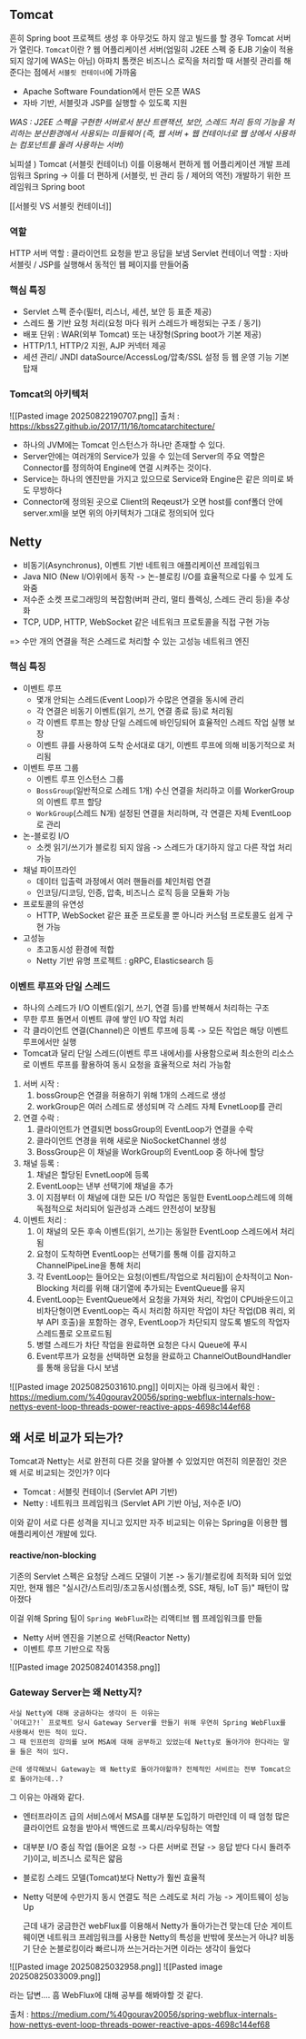 
## Tomcat

흔히 Spring boot 프로젝트 생성 후 아무것도 하지 않고 빌드를 할 경우 Tomcat 서버가 열린다. 
`Tomcat`이란 ?
웹 어플리케이션 서버(엄밀히 J2EE 스펙 중 EJB 기술이 적용되지 않기에 WAS는 아님) 
아파치 톰캣은 비즈니스 로직을 처리할 때 서블릿 관리를 해준다는 점에서 `서블릿 컨테이너`에 가까움

- Apache Software Foundation에서 만든 오픈 WAS
- 자바 기반, 서블릿과 JSP를 실행할 수 있도록 지원

*WAS : J2EE 스펙을 구현한 서버로서 분산 트랜잭션, 보안, 스레드 처리 등의 기능을 처리하는 분산환경에서 사용되는 미들웨어 (즉, 웹 서버 + 웹 컨테이너로 웹 상에서 사용하는 컴포넌트를 올려 사용하는 서버)*

뇌피셜 ) Tomcat (서블릿 컨테이너) 이를 이용해서 편하게 웹 어플리케이션 개발 프레임워크 Spring -> 이를 더 편하게 (서블릿, 빈 관리 등 / 제어의 역전) 개발하기 위한 프레임워크 Spring boot

[[서블릿 VS 서블릿 컨테이너]]
### 역할

HTTP 서버 역할 : 클라이언트 요청을 받고 응답을 보냄
Servlet 컨테이너 역할 : 자바 서블릿 / JSP를 실행해서 동적인 웹 페이지를 만들어줌

### 핵심 특징
- Servlet 스펙 준수(필터, 리스너, 세션, 보안 등 표준 제공)
- 스레드 풀 기반 요청 처리(요청 마다 워커 스레드가 배정되는 구조 / 동기)
- 배포 단위 : WAR(외부 Tomcat) 또는 내장형(Spring boot가 기본 제공)
- HTTP/1.1, HTTP/2 지원, AJP 커넥터 제공
- 세션 관리/ JNDI dataSource/AccessLog/압축/SSL 설정 등 웹 운영 기능 기본 탑재

### Tomcat의 아키텍처 
![[Pasted image 20250822190707.png]]
출처 : https://kbss27.github.io/2017/11/16/tomcatarchitecture/

- 하나의 JVM에는 Tomcat 인스턴스가 하나만 존재할 수 있다. 
- Server안에는 여러개의 Service가 있을 수 있는데 Server의 주요 역할은 Connector를 정의하여 Engine에 연결 시켜주는 것이다.
- Service는 하나의 엔진만을 가지고 있으므로 Service와 Engine은 같은 의미로 봐도 무방하다
- Connector에 정의된 곳으로 Client의 Reqeust가 오면 host를 conf폴더 안에 server.xml을 보면 위의 아키텍처가 그대로 정의되어 있다

## Netty

- 비동기(Asynchronus), 이벤트 기반 네트워크 애플리케이션 프레임워크
- Java NIO (New I/O)위에서 동작 -> 논-블로킹 I/O를 효율적으로 다룰 수 있게 도와줌
- 저수준 소켓 프로그래밍의 복잡함(버퍼 관리, 멀티 플렉싱, 스레드 관리 등)을 추상화
- TCP, UDP, HTTP, WebSocket 같은 네트워크 프로토콜을 직접 구현 가능

=> 수만 개의 연결을 적은 스레드로 처리할 수 있는 고성능 네트워크 엔진 

### 핵심 특징 
- 이벤트 루프 
	- 몇개 안되는 스레드(Event Loop)가 수많은 연결을 동시에 관리 
	- 각 연결은 비동기 이벤트(읽기, 쓰기, 연결 종료 등)로 처리됨
	- 각 이벤트 루프는 항상 단일 스레드에 바인딩되어 효율적인 스레드 작업 실행 보장
	- 이벤트 큐를 사용하여 도착 순서대로 대기, 이벤트 루프에 의해 비동기적으로 처리됨
- 이벤트 루프 그룹
	- 이벤트 루프 인스턴스 그룹
	- `BossGroup`(일반적으로 스레드 1개) 수신 연결을 처리하고 이를 WorkerGroup의 이벤트 루프 할당
	- `WorkGroup`(스레드 N개) 설정된 연결을 처리하며, 각 연결은 자체 EventLoop로 관리
- 논-블로킹 I/O
	- 소켓 읽기/쓰기가 블로킹 되지 않음 -> 스레드가 대기하지 않고 다른 작업 처리 가능
- 채널 파이프라인
	-  데이터 입출력 과정에서 여러 핸들러를 체인처럼 연결
	- 인코딩/디코딩, 인증, 압축, 비즈니스 로직 등을 모듈화 가능
- 프로토콜의 유연성
	-  HTTP, WebSocket 같은 표준 프로토콜 뿐 아니라 커스텀 프로토콜도 쉽게 구현 가능
- 고성능
	- 초고동시성 환경에 적합
	- Netty 기반 유명 프로젝트 : gRPC, Elasticsearch 등

### 이벤트 루프와 단일 스레드
- 하나의 스레드가 I/O 이벤트(읽기, 쓰기, 연결 등)를 반복해서 처리하는 구조
- 무한 루프 돌면서 이벤트 큐에 쌓인 I/O 작업 처리
- 각 클라이언트 연결(Channel)은 이벤트 루프에 등록 -> 모든 작업은 해당 이벤트 루프에서만 실행
- Tomcat과 달리 단일 스레드(이벤트 루프 내에서)를 사용함으로써 최소한의 리소스로 이벤트 루프를 활용하여 동시 요청을 효율적으로 처리 가능함

1. 서버 시작 :
	1. bossGroup은 연결을 허용하기 위해 1개의 스레드로 생성
	2. workGroup은 여러 스레드로 생성되며 각 스레드 자체 EvnetLoop를 관리
2. 연결 수락 : 
	1. 클라이언트가 연결되면 bossGroup의 EventLoop가 연결을 수락
	2. 클라이언트 연경을 위해 새로운 NioSocketChannel 생성
	3. BossGroup은 이 채널을 WorkGroup의 EventLoop 중 하나에 할당
3. 채널 등록 : 
	1. 채널은 할당된 EvnetLoop에 등록
	2. EventLoop는 낸부 선택기에 채널을 추가
	3. 이 지점부터 이 채널에 대한 모든 I/O 작업은 동일한 EventLoop스레드에 의해 독점적으로 처리되어 일관성과 스레드 안전성이 보장됨
4. 이벤트 처리 :
	1. 이 채널의 모든 후속 이벤트(읽기, 쓰기)는 동일한 EventLoop 스레드에서 처리됨 
	2. 요청이 도착하면 EventLoop는 선택기를 통해 이를 감지하고 ChannelPipeLine을 통해 처리
	3. 각 EventLoop는 들어오는 요청(이벤트/작업으로 처리됨)이 순차적이고 Non-Blocking 처리를 위해 대기열에 추가되는 EventQueue를 유지
	4. EventLoop는 EventQueue에서 요청을 가져와 처리, 작업이 CPU바운드이고 비차단형이면 EventLoop는 즉시 처리함 하지만 작업이 차단 작업(DB 쿼리, 외부 API 호출)을 포함하는 경우, EventLoop가 차단되지 않도록 별도의 작업자 스레드풀로 오프로드됨
	5. 병렬 스레드가 차단 작업을 완료하면 요청은 다시 Queue에 푸시
	6. Event루프가 요청을 선택하면 요청을 완료하고 ChannelOutBoundHandler를 통해 응답을 다시 보냄

![[Pasted image 20250825031610.png]]
이미지는 아래 링크에서 확인 : https://medium.com/%40gourav20056/spring-webflux-internals-how-nettys-event-loop-threads-power-reactive-apps-4698c144ef68

## 왜 서로 비교가 되는가? 

Tomcat과 Netty는 서로 완전히 다른 것을 알아볼 수 있었지만 여전히 의문점인 것은 왜 서로 비교되는 것인가? 이다 

- Tomcat : 서블릿 컨테이너 (Servlet API 기반)
- Netty : 네트워크 프레임워크 (Servlet API 기반 아님, 저수준 I/O)

이와 같이 서로 다른 성격을 지니고 있지만 자주 비교되는 이유는 Spring을 이용한 웹 애플리케이션 개발에 있다. 

#### reactive/non-blocking 
기존의 Servlet 스펙은 요청당 스레드 모델이 기본 -> 동기/블로킹에 최적화 되어 있었지만, 
현재 웹은 "실시간/스트리밍/초고동시성(웹소켓, SSE, 채팅, IoT 등)" 패턴이 많아졌다

이걸 위해 Spring 팀이 `Spring WebFlux`라는 리액티브 웹 프레임워크를 만듦
- Netty 서버 엔진을 기본으로 선택(Reactor Netty)
- 이벤트 루프 기반으로 작동

![[Pasted image 20250824014358.png]]

### Gateway Server는 왜 Netty지? 
	사실 Netty에 대해 궁금하다는 생각이 든 이유는 
	`어데고?!` 프로젝트 당시 Gateway Server를 만들기 위해 우연히 Spring WebFlux를 사용해서 만든 적이 있다. 
	그 때 인프런의 강의를 보며 MSA에 대해 공부하고 있었는데 Netty로 돌아가야 한다라는 말을 들은 적이 있다. 
	
	근데 생각해보니 Gateway는 왜 Netty로 돌아가야할까? 전체적인 서비르는 전부 Tomcat으로 돌아가는데..? 

그 이유는 아래와 같다. 
- 엔터프라이즈 급의 서비스에서 MSA를 대부분 도입하기 마련인데 이 때 엄청 많은 클라이언트 요청을 받아서 백엔드로 프록시/라우팅하는 역할
- 대부분 I/O 중심 작업 (들어온 요청 -> 다른 서버로 전달 -> 응답 받다 다시 돌려주기)이고, 비즈니스 로직은 얇음
- 블로킹 스레드 모델(Tomcat)보다 Netty가 훨씬 효율적
- Netty 덕분에 수만가지 동시 연결도 적은 스레도로 처리 가능 -> 게이트웨이 성능 Up

	근데 내가 궁금한건 webFlux를 이용해서 Netty가 돌아가는건 맞는데 단순 게이트웨이면 네트워크 프레임워크를 사용한 Netty의 특성을 반밖에 못쓰는거 아냐? 비동기 단순 논블로킹이라 빠르니까 쓰는거라는거면
	이라는 생각이 들었다
	

![[Pasted image 20250825032958.png]]
![[Pasted image 20250825033009.png]]

라는 답변.... 흠 WebFlux에 대해 공부를 해봐야할 것 같다.

출처 : https://medium.com/%40gourav20056/spring-webflux-internals-how-nettys-event-loop-threads-power-reactive-apps-4698c144ef68
